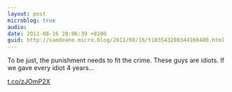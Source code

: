 ```yaml
---
layout: post
microblog: true
audio: 
date: 2011-08-16 20:06:39 +0100
guid: http://samdeane.micro.blog/2011/08/16/t103543208344166400.html
---
```

To be just, the punishment needs to fit the crime. These guys are idiots. If we gave every idiot 4 years...

[t.co/zJOmP2X](http://t.co/zJOmP2X)
